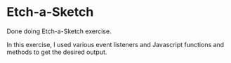 # Etch-a-Sketch
Done doing Etch-a-Sketch exercise.

In this exercise, I used various event listeners and Javascript functions and methods
to get the desired output.